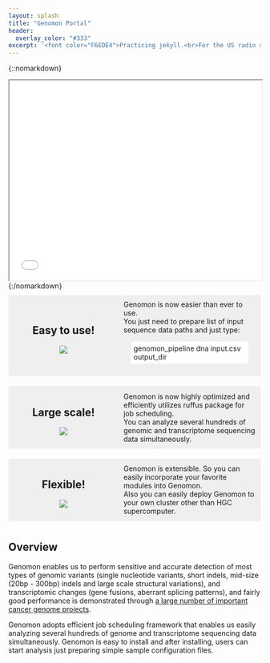 ```yaml
---
layout: splash
title: "Genomon Portal"
header:
  overlay_color: "#333"
excerpt: '<font color="F6EDE4">Practicing jekyll.<br>For the US radio station, see Fungus (XM).</font>'
---
```


<style type="text/css">
iframe {
  border-collapse: separate;
  border-spacing: 0px 10px;
  width: 100%;
  height: 400px;
}
</style>

{::nomarkdown}
<iframe src="{{ site.url }}{{ site.baseurl }}/graphs/index_bar.html"></iframe>
{:/nomarkdown}

<style type="text/css">
.frame {
  border-collapse: separate;
  border-spacing: 0px 10px;
  display: table;
  width: 100%;
}
.box {
  display: table-cell;
  vertical-align: middle;
  background-color: #EFEFEF;
  padding: 10px;
}
</style>

<div class="frame">
<div class="box" style="width:200px">
<center><h2>Easy to use!</h2></center>
<div align="center"><img src="{{ site.url }}{{ site.baseurl }}/assets/images/iconmonstr-laptop-4-96.png"></div>
<br>
</div>

<div class="box">
Genomon is now easier than ever to use.<br>
You just need to prepare list of input sequence data paths and just type:
<div style="margin: 15px; padding: 5px; background-color: #FFFFFF;">
genomon_pipeline dna input.csv output_dir
</div>
</div>
</div>

<div class="frame">
<div class="box" style="width:200px">
<center><h2>Large scale!</h2></center>
<div align="center"><img src="{{ site.url }}{{ site.baseurl }}/assets/images/iconmonstr-server-7-96.png"></div>
<br>
</div>
<div class="box">
Genomon is now highly optimized and efficiently utilizes ruffus package for job scheduling. <br>
You can analyze several hundreds of genomic and transcriptome sequencing data simultaneously.
</div>
</div>

<div class="frame">
<div class="box" style="width:200px">
<center><h2>Flexible!</h2></center>
<div align="center"><img src="{{ site.url }}{{ site.baseurl }}/assets/images/iconmonstr-control-panel-11-96.png"></div>
<br>
</div>
<div class="box">
Genomon is extensible. So you can easily incorporate your favorite modules into Genomon. <br>
Also you can easily deploy Genomon to your own cluster other than HGC supercomputer. 
</div>
</div>

## Overview

Genomon enables us to perform sensitive and accurate detection of most types of genomic variants
(single nucleotide variants, short indels, mid-size (20bp - 300bp) indels and large scale structural variations),
and transcriptomic changes (gene fusions, aberrant splicing patterns),
and fairly good performance is demonstrated 
through [a large number of important cancer genome projects](http://www.ncbi.nlm.nih.gov/pubmed?term=(Ogawa%2C%20Seishi%5BAuthor%5D)%20AND%20Miyano%2C%20Satoru%5BAuthor%5D).


Genomon adopts efficient job scheduling framework that enables us easily analyzing several hundreds of 
genome and transcriptome sequencing data simultaneously.
Genomon is easy to install and after installing, 
users can start analysis just preparing simple sample configuration files.

